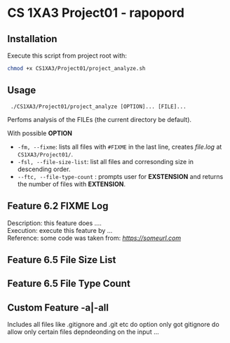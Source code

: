 #  CS 1XA3 Project01 - rapopord
## Installation
   Execute this script from project root with:
   ```bash
   chmod +x CS1XA3/Project01/project_analyze.sh
  ```
 ## Usage
  ```
   ./CS1XA3/Project01/project_analyze [OPTION]... [FILE]... 
   ```
Perfoms analysis of the FILEs (the current directory be default).
   
With possible **OPTION**
* `-fm, --fixme`: lists all files with `#FIXME` in the last line, creates *file.log* at `CS1XA3/Project01/`.
* `-fsl, --file-size-list`: list all files and corresonding size in descending order.
* `--ftc, --file-type-count` : prompts user for **EXSTENSION** and returns the number of files with  **EXTENSION**.
      

## Feature 6.2 **FIXME Log**
 Description: this feature does ....  
 Execution: execute this feature by ...  
 Reference: some code was taken from: *https://someurl.com*  

   
## Feature 6.5 **File Size List**

## Feature 6.5 **File Type Count**

## Custom Feature -a|-all 
Includes all files like .gitignore and .git etc
do option only got gitignore do allow only certain files depndeonding on the input
  ...
